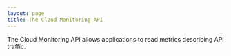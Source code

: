 ```yaml
---
layout: page
title: The Cloud Monitoring API
---
```

The Cloud Monitoring API allows applications to read metrics describing API traffic.